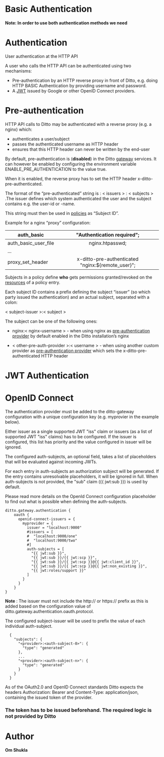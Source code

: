 # Basic Authentication

#### Note: In order to use both authentication methods we need 

# Authentication

User authentication at the HTTP API

A user who calls the HTTP API can be authenticated using two mechanisms:

- Pre-authentication by an HTTP reverse proxy in front of Ditto, e.g. doing HTTP BASIC Authentication by providing username and password.
- A [JWT](https://www.eclipse.org/ditto/basic-auth.html#) issued by Google or other OpenID Connect providers.

# Pre-authentication

HTTP API calls to Ditto may be authenticated with a reverse proxy (e.g. a nginx) which:

- authenticates a user/subject
- passes the authenticated username as HTTP header
- ensures that this HTTP header can never be written by the end-user

By default, pre-authentication is (**disabled**) in the Ditto [gateway](https://www.eclipse.org/ditto/architecture-services-gateway.html) services. It can however be enabled by configuring the environment variable ENABLE_PRE_AUTHENTICATION to the value true.

When it is enabled, the reverse proxy has to set the HTTP header x-ditto-pre-authenticated.

The format of the “pre-authenticated” string is : < issuers > : < subjects > .The issuer defines which system authenticated the user and the subject contains e.g. the user-id or -name.
  
This string must then be used in [policies](https://www.eclipse.org/ditto/basic-policy.html#subjects) as “Subject ID”.
  
Example for a nginx “proxy” configuration:

| auth_basic        | "Authentication required";          | 
| ------------- |:-------------:|
| auth_basic_user_file      | nginx.htpasswd; |
| ...       |       |
| proxy_set_header |  x-ditto-pre-authenticated "nginx:${remote_user}";      |

 

Subjects in a policy define **who** gets permissions granted/revoked on the [resources](https://www.eclipse.org/ditto/basic-policy.html#which-resources-can-be-controlled) of a policy entry.
  
Each subject ID contains a prefix defining the subject “issuer” (so which party issued the authentication) and an actual subject, separated with a colon:
 
 < subject-issuer >:< subject >

The subject can be one of the following ones:
  
- nginx:< nginx-username > - when using nginx as [pre-authentication provider](https://www.eclipse.org/ditto/installation-operating.html#pre-authentication)  by default enabled in the Ditto installation’s nginx
  
- < other-pre-auth-provider >:< username > - when using another custom provider as [pre-authentication provider](https://www.eclipse.org/ditto/installation-operating.html#pre-authentication) which sets the x-ditto-pre-authenticated HTTP header




                                  













# JWT Authentication

# OpenID Connect
The authentication provider must be added to the ditto-gateway configuration with a unique configuration key (e.g. myprovier in the example below).
  
Either issuer as a single supported JWT "iss" claim or issuers (as a list of supported JWT "iss" claims) has to be configured. If the issuer is configured, this list has priority and the value configured in issuer will be ignored.
  
The configured auth-subjects, an optional field, takes a list of placeholders that will be evaluated against incoming JWTs.
  
For each entry in auth-subjects an authorization subject will be generated. If the entry contains unresolvable placeholders, it will be ignored in full. When auth-subjects is not provided, the "sub" claim ({{ jwt:sub }}) is used by default.
  
Please read more details on the OpenId Connect configuration placeholder to find out what is possible when defining the auth-subjects.

    ditto.gateway.authentication {
        oauth {
          openid-connect-issuers = {
            myprovider = {
              issuer = "localhost:9000"
              #issuers = [
              #  "localhost:9000/one"
              #  "localhost:9000/two"
              #]
              auth-subjects = [
                "{{ jwt:sub }}",
                "{{ jwt:sub }}/{{ jwt:scp }}",
                "{{ jwt:sub }}/{{ jwt:scp }}@{{ jwt:client_id }}",
                "{{ jwt:sub }}/{{ jwt:scp }}@{{ jwt:non_existing }}",
                "{{ jwt:roles/support }}"
              ]
            }
          }
        }
    }


**Note** : The issuer must not include the http:// or https:// prefix as this is added based on the configuration value of ditto.gateway.authentication.oauth.protocol.
  
The configured subject-issuer will be used to prefix the value of each individual auth-subject.
  
      {
        "subjects": {
          "<provider>:<auth-subject-0>": {
            "type": "generated"
          },
          ...
          "<provider>:<auth-subject-n>": {
            "type": "generated"
          }
        }
      }

As of the OAuth2.0 and OpenID Connect standards Ditto expects the headers Authorization: Bearer <JWT> and Content-Type: application/json, containing the issued token of the provider.

### The token has to be issued beforehand. The required logic is not provided by Ditto
  
 # Author
  #### Om Shukla
